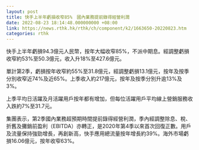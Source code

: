 ```yaml
---
layout: post
title: 快手上半年虧損收窄85%　國內業務提前錄得經營利潤
date: 2022-08-23 18:14:48.000000000 +08:00
link: https://news.rthk.hk/rthk/ch/component/k2/1663650-20220823.htm
categories: rthk
---
```


快手上半年虧損94.3億元人民幣，按年大幅收窄85%，不派中期息。經調整虧損收窄約53%至50.3億元，收入升18%至427.6億元。

單計第2季，虧損按年收窄約55%至31.8億元，經調整虧損13.1億元，按年及按季分別收窄近74%及近65%。上季收入約217億元，按年及按季分別升逾13%及3%。

上季平均日活躍及月活躍用戶按年都有增加，但每位活躍用戶平均線上營銷服務收入跌約7%至31.7元。

集團表示，第2季國內業務超預期時間提前錄得經營利潤，季內經調整除息、稅、折舊及攤銷前盈利（EBITDA）亦轉正，是2020年第4季以來首次回復正數。用戶及流量保持強勁增長，再創新高，快手應用總流量按年增長約39%。海外市場虧損16.06億元，按年收窄63%。
